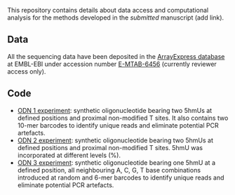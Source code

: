 This repository contains details about data access and computational analysis for the methods developed in the *submitted* manuscript (add link).


## Data

All the sequencing data have been deposited in the [ArrayExpress database](https://www.ebi.ac.uk/arrayexpress/) at EMBL-EBI under accession number [E-MTAB-6456](https://www.ebi.ac.uk/arrayexpress/experiments/E-MTAB-6456) (currently reviewer access only).


## Code

- [ODN 1 experiment](ODN1.md): synthetic oligonucleotide bearing two 5hmUs at defined positions and proximal non-modified T sites. It also contains two 10-mer barcodes to identify unique reads and eliminate potential PCR artefacts.
- [ODN 2 experiment](ODN2.md): synthetic oligonucleotide bearing two 5hmUs at defined positions and proximal non-modified T sites. 5hmU was incorporated at different levels (%).
- [ODN 3 experiment](ODN3.md): synthetic oligonucleotide bearing one 5hmU at a defined position, all neighbouring A, C, G, T base combinations introduced at random and 6-mer barcodes to identify unique reads and eliminate potential PCR artefacts. 

